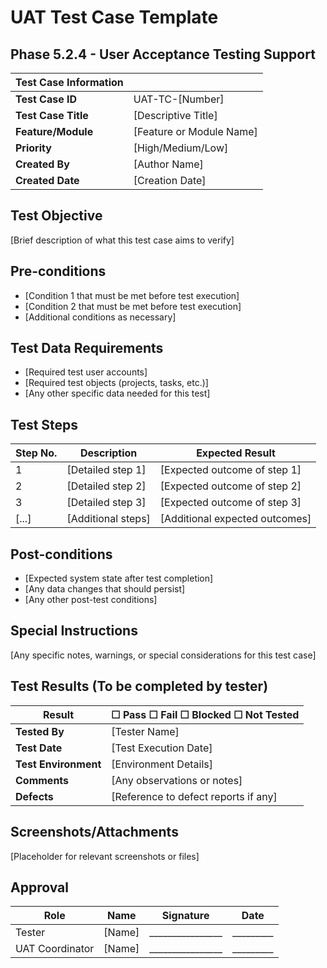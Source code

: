 # UAT Test Case Template
## Phase 5.2.4 - User Acceptance Testing Support

| Test Case Information |                                |
|-----------------------|--------------------------------|
| **Test Case ID**      | UAT-TC-[Number]                |
| **Test Case Title**   | [Descriptive Title]            |
| **Feature/Module**    | [Feature or Module Name]       |
| **Priority**          | [High/Medium/Low]              |
| **Created By**        | [Author Name]                  |
| **Created Date**      | [Creation Date]                |

## Test Objective
[Brief description of what this test case aims to verify]

## Pre-conditions
- [Condition 1 that must be met before test execution]
- [Condition 2 that must be met before test execution]
- [Additional conditions as necessary]

## Test Data Requirements
- [Required test user accounts]
- [Required test objects (projects, tasks, etc.)]
- [Any other specific data needed for this test]

## Test Steps

| Step No. | Description | Expected Result |
|----------|-------------|----------------|
| 1        | [Detailed step 1] | [Expected outcome of step 1] |
| 2        | [Detailed step 2] | [Expected outcome of step 2] |
| 3        | [Detailed step 3] | [Expected outcome of step 3] |
| [...]    | [Additional steps] | [Additional expected outcomes] |

## Post-conditions
- [Expected system state after test completion]
- [Any data changes that should persist]
- [Any other post-test conditions]

## Special Instructions
[Any specific notes, warnings, or special considerations for this test case]

## Test Results (To be completed by tester)

| Result       | ☐ Pass  ☐ Fail  ☐ Blocked  ☐ Not Tested |
|--------------|------------------------------------------|
| **Tested By**| [Tester Name]                            |
| **Test Date**| [Test Execution Date]                    |
| **Test Environment** | [Environment Details]            |
| **Comments** | [Any observations or notes]              |
| **Defects**  | [Reference to defect reports if any]     |

## Screenshots/Attachments
[Placeholder for relevant screenshots or files]

## Approval
| Role              | Name              | Signature         | Date      |
|-------------------|-------------------|------------------|-----------|
| Tester            | [Name]            | ________________ | _________ |
| UAT Coordinator   | [Name]            | ________________ | _________ |
